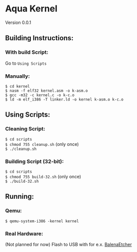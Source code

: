 # Aqua Kernel
Version 0.0.1

## Building Instructions:
### With build Script:
Go to `Using Scripts` 
### Manually:
`$ cd kernel`</br>
`$ nasm -f elf32 kernel.asm -o k-asm.o`</br>
`$ gcc -m32 -c kernel.c -o k-c.o`</br>
`$ ld -m elf_i386 -T linker.ld -o kernel k-asm.o k-c.o`

## Using Scripts:
### Cleaning Script:
`$ cd scripts`</br>
`$ chmod 755 cleanup.sh` (only once)</br>
`$ ./cleanup.sh`
### Building Script (32-bit):
`$ cd scripts`</br>
`$ chmod 755 build-32.sh` (only once)</br>
`$ ./build-32.sh`

## Running:
### Qemu:
`$ qemu-system-i386 -kernel kernel`
### Real Hardware:
(Not planned for now)
Flash to USB with for e.x. <a href="https://www.balena.io/etcher/">BalenaEtcher</a>
